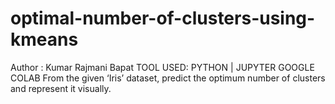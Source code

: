 # optimal-number-of-clusters-using-kmeans
Author : Kumar Rajmani Bapat TOOL USED: PYTHON | JUPYTER GOOGLE COLAB From the given ‘Iris’ dataset, predict the optimum number of clusters and represent it visually.
